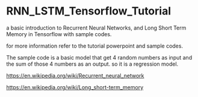 # RNN_LSTM_Tensorflow_Tutorial
a basic introduction to Recurrent Neural Networks, and Long Short Term Memory in Tensorflow with sample codes.


for more information refer to the tutorial powerpoint and sample codes.

The sample code is a basic model that get 4 random numbers as input and the sum of those 4 numbers as an output. so it is a regression model.

https://en.wikipedia.org/wiki/Recurrent_neural_network

https://en.wikipedia.org/wiki/Long_short-term_memory
